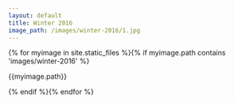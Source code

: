 ```yaml
---
layout: default
title: Winter 2016
image_path: /images/winter-2016/1.jpg
---
```


{% for myimage in site.static_files %}{% if myimage.path contains 'images/winter-2016' %}<p>{{myimage.path}}</p>{% endif %}{% endfor %}
